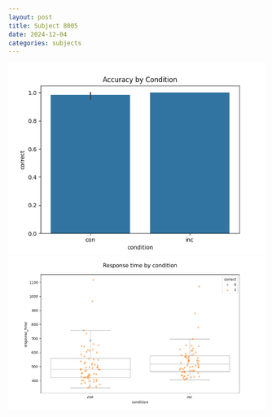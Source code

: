 ```yaml
---
layout: post
title: Subject 8005
date: 2024-12-04
categories: subjects
---
```


![](data/8005/run-19/8005_NF_acc.png)
![](data/8005/run-19/8005_NF_rt.png)

